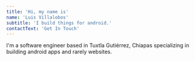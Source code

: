 ```yaml
---
title: 'Hi, my name is'
name: 'Luis Villalobos'
subtitle: 'I build things for android.'
contactText: 'Get In Touch'
---
```


I'm a software engineer based in Tuxtla Gutiérrez, Chiapas specializing in building android apps and rarely websites.

